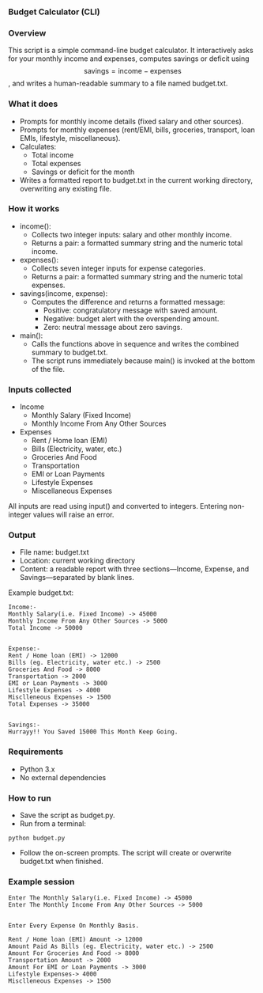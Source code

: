### Budget Calculator (CLI)

### Overview
This script is a simple command-line budget calculator. It interactively asks for your monthly income and expenses, computes savings or deficit using $$ \text{savings} = \text{income} - \text{expenses} $$, and writes a human-readable summary to a file named budget.txt.

### What it does
- Prompts for monthly income details (fixed salary and other sources).
- Prompts for monthly expenses (rent/EMI, bills, groceries, transport, loan EMIs, lifestyle, miscellaneous).
- Calculates:
  - Total income
  - Total expenses
  - Savings or deficit for the month
- Writes a formatted report to budget.txt in the current working directory, overwriting any existing file.

### How it works
- income():
  - Collects two integer inputs: salary and other monthly income.
  - Returns a pair: a formatted summary string and the numeric total income.
- expenses():
  - Collects seven integer inputs for expense categories.
  - Returns a pair: a formatted summary string and the numeric total expenses.
- savings(income, expense):
  - Computes the difference and returns a formatted message:
    - Positive: congratulatory message with saved amount.
    - Negative: budget alert with the overspending amount.
    - Zero: neutral message about zero savings.
- main():
  - Calls the functions above in sequence and writes the combined summary to budget.txt.
  - The script runs immediately because main() is invoked at the bottom of the file.

### Inputs collected
- Income
  - Monthly Salary (Fixed Income)
  - Monthly Income From Any Other Sources
- Expenses
  - Rent / Home loan (EMI)
  - Bills (Electricity, water, etc.)
  - Groceries And Food
  - Transportation
  - EMI or Loan Payments
  - Lifestyle Expenses
  - Miscellaneous Expenses

All inputs are read using input() and converted to integers. Entering non-integer values will raise an error.

### Output
- File name: budget.txt
- Location: current working directory
- Content: a readable report with three sections—Income, Expense, and Savings—separated by blank lines.

Example budget.txt:
```
Income:-
Monthly Salary(i.e. Fixed Income) -> 45000
Monthly Income From Any Other Sources -> 5000
Total Income -> 50000


Expense:-
Rent / Home loan (EMI) -> 12000
Bills (eg. Electricity, water etc.) -> 2500
Groceries And Food -> 8000
Transportation -> 2000
EMI or Loan Payments -> 3000
Lifestyle Expenses -> 4000
Misclleneous Expenses -> 1500
Total Expenses -> 35000


Savings:-
Hurrayy!! You Saved 15000 This Month Keep Going.
```

### Requirements
- Python 3.x
- No external dependencies

### How to run
- Save the script as budget.py.
- Run from a terminal:
```
python budget.py
```
- Follow the on-screen prompts. The script will create or overwrite budget.txt when finished.

### Example session
```
Enter The Monthly Salary(i.e. Fixed Income) -> 45000
Enter The Monthly Income From Any Other Sources -> 5000


Enter Every Expense On Monthly Basis.

Rent / Home loan (EMI) Amount -> 12000
Amount Paid As Bills (eg. Electricity, water etc.) -> 2500
Amount For Groceries And Food -> 8000
Transportation Amount -> 2000
Amount For EMI or Loan Payments -> 3000
Lifestyle Expenses-> 4000
Misclleneous Expenses -> 1500
```

